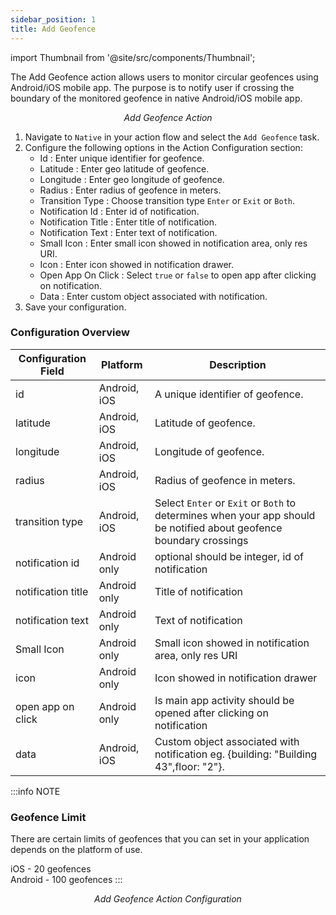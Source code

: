 ```yaml
---
sidebar_position: 1
title: Add Geofence
---
```


import Thumbnail from '@site/src/components/Thumbnail';


The Add Geofence action allows users to monitor circular geofences using Android/iOS mobile app. The purpose is to notify user if crossing the boundary of the monitored geofence in native Android/iOS mobile app.

<figure>
<Thumbnail src="/img/reference/actionflow-blocks/add-geofence/add-geofence.png" alt="Add Geofence Action" />
<figcaption align='center'><i>Add Geofence Action</i></figcaption>
</figure> 

1. Navigate to `Native` in your action flow and select the `Add Geofence` task.  
2. Configure the following options in the Action Configuration section:  
   - Id : Enter unique identifier for geofence.  
   - Latitude : Enter geo latitude of geofence.  
   - Longitude : Enter geo longitude of geofence.
   - Radius : Enter radius of geofence in meters.  
   - Transition Type : Choose transition type `Enter` or `Exit` or `Both`.
   - Notification Id : Enter id of notification.  
   - Notification Title : Enter title of notification.  
   - Notification Text : Enter text of notification.  
   - Small Icon : Enter small icon showed in notification area, only res URI.  
   - Icon : Enter icon showed in notification drawer.  
   - Open App On Click : Select `true` or `false` to open app after clicking on notification.  
   - Data : Enter custom object associated with notification.  
3. Save your configuration.



### Configuration Overview  

| Configuration Field       | Platform       | Description                                                                                       |
|---------------------------|---------------|---------------------------------------------------------------------------------------------------|
| id                        | Android, iOS          | A unique identifier of geofence. |
| latitude                  | Android, iOS          | Latitude of geofence. |
| longitude                 | Android, iOS          | Longitude of geofence. |
| radius                    | Android, iOS          | Radius of geofence in meters. |
| transition type           | Android, iOS          | Select `Enter` or `Exit` or `Both` to determines when your app should be notified about geofence boundary crossings  |
| notification id           | Android only          | optional should be integer, id of notification |
| notification title        | Android only          | Title of notification |
| notification text         | Android only          | Text of notification |
| Small Icon                | Android only          | Small icon showed in notification area, only res URI |
| icon                      | Android only          | Icon showed in notification drawer |
| open app on click         | Android only          | Is main app activity should be opened after clicking on notification |
| data                      | Android, iOS          | Custom object associated with notification eg. {building: "Building 43",floor: "2"}. |

:::info NOTE
### Geofence Limit

There are certain limits of geofences that you can set in your application depends on the platform of use.

iOS - 20 geofences <br />
Android - 100 geofences
:::

<figure>
<Thumbnail src="/img/reference/actionflow-blocks/add-geofence/add-geofence-config.png" alt="Add Geofence Action Configuration" />
<figcaption align='center'><i>Add Geofence Action Configuration</i></figcaption>
</figure>